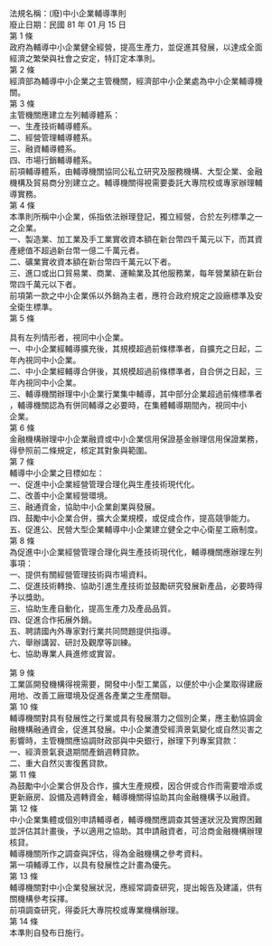 法規名稱：(廢)中小企業輔導準則  
廢止日期：民國 81 年 01 月 15 日  
第 1 條  
政府為輔導中小企業健全經營，提高生產力，並促進其發展，以達成全面  
經濟之繁榮與社會之安定，特訂定本準則。  
第 2 條  
經濟部為輔導中小企業之主管機關，經濟部中小企業處為中小企業輔導機  
關。  
第 3 條  
主管機關應建立左列輔導體系：  
一、生產技術輔導體系。  
二、經營管理輔導體系。  
三、融資輔導體系。  
四、市場行銷輔導體系。  
前項輔導體系，由輔導機關協同公私立研究及服務機構、大型企業、金融  
機構及貿易商分別建立之。輔導機關得視需要委託大專院校或專家辦理輔  
導實務。  
第 4 條  
本準則所稱中小企業，係指依法辦理登記，獨立經營，合於左列標準之一  
之企業。  
一、製造業、加工業及手工業實收資本額在新台幣四千萬元以下，而其資  
產總值不超過新台幣一億二千萬元者。  
二、礦業實收資本額在新台幣四千萬元以下者。  
三、進口或出口貿易業、商業、運輸業及其他服務業，每年營業額在新台  
幣四千萬元以下者。  
前項第一款之中小企業係以外銷為主者，應符合政府規定之設廠標準及安  
全衛生標準。  
第 5 條  


具有左列情形者，視同中小企業。  
一、中小企業經輔導擴充後，其規模超過前條標準者，自擴充之日起，二  
年內視同中小企業。  
二、中小企業經輔導合併後，其規模超過前條標準者，自合併之日起，三  
年內視同中小企業。  
三、輔導機關辦理中小企業行業集中輔導，其中部分企業超過前條標準者  
，輔導機關認為有併同輔導之必要時，在集體輔導期間內，視同中小  
企業。  
第 6 條  
金融機構辦理中小企業融資或中小企業信用保證基金辦理信用保證業務，  
得參照前二條規定，核定其對象與範圍。  
第 7 條  
輔導中小企業之目標如左：  
一、促進中小企業經營管理合理化與生產技術現代化。  
二、改善中小企業經營環境。  
三、融通資金，協助中小企業創業與發展。  
四、鼓勵中小企業合併，擴大企業規模，或促成合作，提高競爭能力。  
五、促進公、民營大型企業輔導中小企業建立健全之中心衛星工廠制度。  
第 8 條  
為促進中小企業經營管理合理化與生產技術現代化，輔導機關應辦理左列  
事項：  
一、提供有關經營管理技術與市場資料。  
二、促進技術轉換、協助引進生產技術並鼓勵研究發展新產品，必要時得  
予以獎助。  
三、協助生產自動化，提高生產力及產品品質。  
四、促進合作拓展外銷。  
五、聘請國內外專家對行業共同問題提供指導。  
六、舉辦講習、研討及觀摩等訓練。  
七、協助專業人員進修或實習。  


第 9 條  
工業區開發機構得視需要，開發中小型工業區，以便於中小企業取得建廠  
用地、改善工廠環境及促進各產業之生產關聯。  
第 10 條  
輔導機關對具有發展性之行業或具有發展潛力之個別企業，應主動協調金  
融機構融通資金，促進其發展。中小企業遭受經濟景氣變化或自然災害之  
影響時，主管機關應協調財政部與中央銀行，辦理下列專案貸款：  
一、經濟景氣衰退期間產銷週轉貸款。  
二、重大自然災害復舊貸款。  
第 11 條  
為鼓勵中小企業合併及合作，擴大生產規模，因合併或合作而需要增添或  
更新廠房、設備及週轉資金，輔導機關得協助其向金融機構予以融資。  
第 12 條  
中小企業集體或個別申請輔導者，輔導機關應調查其營運狀況及實際困難  
並評估其計畫後，予以適用之協助。其申請融資者，可洽商金融機構辦理  
核貸。  
輔導機關所作之調查與評估，得為金融機構之參考資料。  
第一項輔導工作，以具有發展性之計畫為優先。  
第 13 條  
輔導機關對中小企業發展狀況，應經常調查研究，提出報告及建議，供有  
關機構參考採擇。  
前項調查研究，得委託大專院校或專業機構辦理。  
第 14 條  
本準則自發布日施行。  


